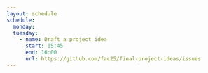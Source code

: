 ```yaml
---
layout: schedule
schedule:
  monday:
  tuesday:
    - name: Draft a project idea
      start: 15:45
      end: 16:00
      url: https://github.com/fac25/final-project-ideas/issues
---
```

